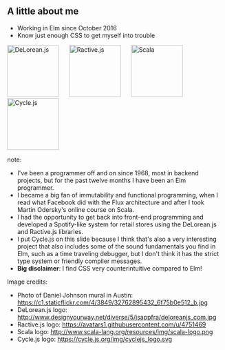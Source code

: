 ##  A little about me

* Working in Elm since October 2016
* Know just enough CSS to get myself into trouble

<img src="resources/deloreanjs.jpg" alt="DeLorean.js" style="margin-right: 20px; border: none; height: 120px;"/>
<img src="resources/ractivejs.png" alt="Ractive.js" style="margin-right: 20px; border: none; height: 120px;"/>

<img src="resources/scala-logo.png" alt="Scala" style="margin-right: 20px; border: none; height: 120px;"/>
<img src="resources/cyclejs_logo.svg" alt="Cycle.js" style="margin-right: 20px; border: none; height: 120px;"/>

note:
* I've been a programmer off and on since 1968, most in backend projects, but for the past twelve
months I have been an Elm programmer.
* I became a big fan of immutability and functional programming, when I read what Facebook did with
the Flux architecture and after I took Martin Odersky's online course on Scala.
* I had the opportunity to get back into front-end programming and developed a Spotify-like
system for retail stores using the DeLorean.js and Ractive.js libraries.
* I put Cycle.js on this slide because I think that's also a very interesting project that
also includes some of the sound fundamentals you find in Elm, such as a time traveling debugger,
but I don't think it has the strict type system or friendly compiler messages.
* **Big disclaimer**: I find CSS very counterintuitive compared to Elm!

Image credits:
* Photo of Daniel Johnson mural in Austin: https://c1.staticflickr.com/4/3849/32762895432_6f75b0e512_b.jpg
* DeLorean.js logo: http://www.designyourway.net/diverse/5/jsappfra/deloreanjs_com.jpg
* Ractive.js logo: https://avatars1.githubusercontent.com/u/4751469
* Scala logo: http://www.scala-lang.org/resources/img/scala-logo.png
* Cycle.js logo: https://cycle.js.org/img/cyclejs_logo.svg
